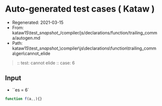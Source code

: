 # Auto-generated test cases ( Kataw )
- Regenerated: 2021-03-15
- From: kataw15\test\__snapshot__/compiler/js/declarations/function/trailing_comma/autogen.md
- Path: kataw15\test\__snapshot__\compiler\js\declarations\function\trailing_comma\gen\cannot_elide
> :: test: cannot elide
> :: case: 6
## Input
- ``es = 6`

`````js
function f(a,,){}
`````

